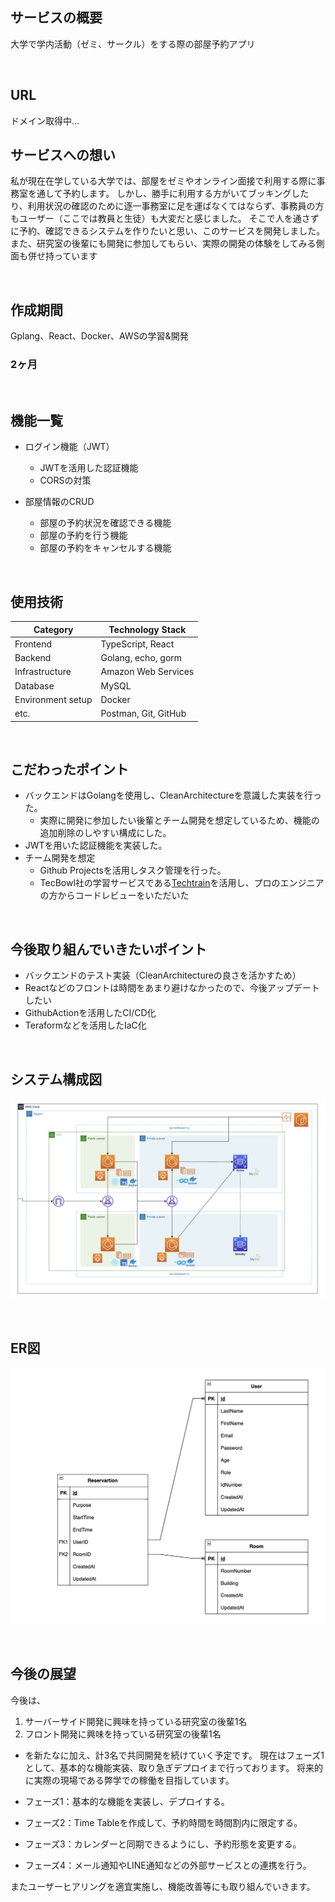 ## サービスの概要
大学で学内活動（ゼミ、サークル）をする際の部屋予約アプリ


<br />

## URL
ドメイン取得中...

## サービスへの想い

私が現在在学している大学では、部屋をゼミやオンライン面接で利用する際に事務室を通して予約します。
しかし、勝手に利用する方がいてブッキングしたり、利用状況の確認のために逐一事務室に足を運ばなくてはならず、事務員の方もユーザー（ここでは教員と生徒）も大変だと感じました。
そこで人を通さずに予約、確認できるシステムを作りたいと思い、このサービスを開発しました。
また、研究室の後輩にも開発に参加してもらい、実際の開発の体験をしてみる側面も併せ持っています


<br />

## 作成期間
Gplang、React、Docker、AWSの学習&開発
### 2ヶ月
<br />

## 機能一覧
- ログイン機能（JWT）
    - JWTを活用した認証機能
    - CORSの対策

- 部屋情報のCRUD
    - 部屋の予約状況を確認できる機能
    - 部屋の予約を行う機能
    - 部屋の予約をキャンセルする機能

<br />

## 使用技術

| Category          | Technology Stack                                     |
| ----------------- | --------------------------------------------------   |
| Frontend          | TypeScript, React                       |
| Backend           | Golang, echo, gorm                           |
| Infrastructure    | Amazon Web Services                          |
| Database          | MySQL                                           |
| Environment setup | Docker                                               |
| etc.              | Postman, Git, GitHub |


<br />

## こだわったポイント
- バックエンドはGolangを使用し、CleanArchitectureを意識した実装を行った。
    - 実際に開発に参加したい後輩とチーム開発を想定しているため、機能の追加削除のしやすい構成にした。
- JWTを用いた認証機能を実装した。
- チーム開発を想定
    - Github Projectsを活用しタスク管理を行った。
    - TecBowl社の学習サービスである[Techtrain](https://lp.techtrain.dev/)を活用し、プロのエンジニアの方からコードレビューをいただいた

<br />

## 今後取り組んでいきたいポイント
- バックエンドのテスト実装（CleanArchitectureの良さを活かすため）
- Reactなどのフロントは時間をあまり避けなかったので、今後アップデートしたい
- GithubActionを活用したCI/CD化
- Teraformなどを活用したIaC化

<br />

## システム構成図

![システム構成図](docs/img/system/cloud-system.png)

<br />

## ER図

![ER図](/docs/img/system/ERimageas2.png)

<br />

## 今後の展望

今後は、
1. サーバーサイド開発に興味を持っている研究室の後輩1名
2. フロント開発に興味を持っている研究室の後輩1名
- を新たなに加え、計3名で共同開発を続けていく予定です。
現在はフェーズ1として、基本的な機能実装、取り急ぎデプロイまで行っております。
将来的に実際の現場である弊学での稼働を目指しています。  

- フェーズ1：基本的な機能を実装し、デプロイする。
- フェーズ2：Time Tableを作成して、予約時間を時間割内に限定する。
- フェーズ3：カレンダーと同期できるようにし、予約形態を変更する。
- フェーズ4：メール通知やLINE通知などの外部サービスとの連携を行う。

またユーザーヒアリングを適宜実施し、機能改善等にも取り組んでいきます。
